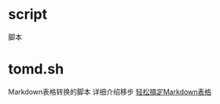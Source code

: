 # script
脚本
# tomd.sh
Markdown表格转换的脚本 详细介绍移步 [轻松搞定Markdown表格](https://www.jianshu.com/p/d6a3cf5439bd)
